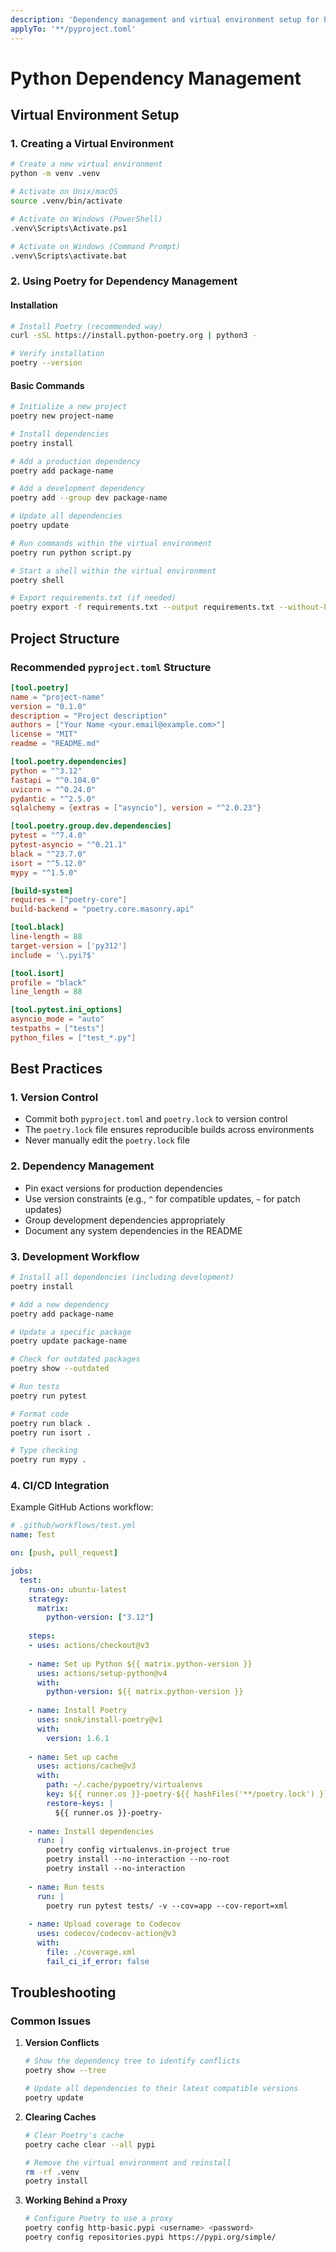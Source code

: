 ```yaml
---
description: 'Dependency management and virtual environment setup for Python projects'
applyTo: '**/pyproject.toml'
---
```


# Python Dependency Management

## Virtual Environment Setup

### 1. Creating a Virtual Environment

```bash
# Create a new virtual environment
python -m venv .venv

# Activate on Unix/macOS
source .venv/bin/activate

# Activate on Windows (PowerShell)
.venv\Scripts\Activate.ps1

# Activate on Windows (Command Prompt)
.venv\Scripts\activate.bat
```

### 2. Using Poetry for Dependency Management

#### Installation
```bash
# Install Poetry (recommended way)
curl -sSL https://install.python-poetry.org | python3 -

# Verify installation
poetry --version
```

#### Basic Commands
```bash
# Initialize a new project
poetry new project-name

# Install dependencies
poetry install

# Add a production dependency
poetry add package-name

# Add a development dependency
poetry add --group dev package-name

# Update all dependencies
poetry update

# Run commands within the virtual environment
poetry run python script.py

# Start a shell within the virtual environment
poetry shell

# Export requirements.txt (if needed)
poetry export -f requirements.txt --output requirements.txt --without-hashes
```

## Project Structure

### Recommended `pyproject.toml` Structure

```toml
[tool.poetry]
name = "project-name"
version = "0.1.0"
description = "Project description"
authors = ["Your Name <your.email@example.com>"]
license = "MIT"
readme = "README.md"

[tool.poetry.dependencies]
python = "^3.12"
fastapi = "^0.104.0"
uvicorn = "^0.24.0"
pydantic = "^2.5.0"
sqlalchemy = {extras = ["asyncio"], version = "^2.0.23"}

[tool.poetry.group.dev.dependencies]
pytest = "^7.4.0"
pytest-asyncio = "^0.21.1"
black = "^23.7.0"
isort = "^5.12.0"
mypy = "^1.5.0"

[build-system]
requires = ["poetry-core"]
build-backend = "poetry.core.masonry.api"

[tool.black]
line-length = 88
target-version = ['py312']
include = '\.pyi?$'

[tool.isort]
profile = "black"
line_length = 88

[tool.pytest.ini_options]
asyncio_mode = "auto"
testpaths = ["tests"]
python_files = ["test_*.py"]
```

## Best Practices

### 1. Version Control
- Commit both `pyproject.toml` and `poetry.lock` to version control
- The `poetry.lock` file ensures reproducible builds across environments
- Never manually edit the `poetry.lock` file

### 2. Dependency Management
- Pin exact versions for production dependencies
- Use version constraints (e.g., `^` for compatible updates, `~` for patch updates)
- Group development dependencies appropriately
- Document any system dependencies in the README

### 3. Development Workflow
```bash
# Install all dependencies (including development)
poetry install

# Add a new dependency
poetry add package-name

# Update a specific package
poetry update package-name

# Check for outdated packages
poetry show --outdated

# Run tests
poetry run pytest

# Format code
poetry run black .
poetry run isort .

# Type checking
poetry run mypy .
```

### 4. CI/CD Integration

Example GitHub Actions workflow:

```yaml
# .github/workflows/test.yml
name: Test

on: [push, pull_request]

jobs:
  test:
    runs-on: ubuntu-latest
    strategy:
      matrix:
        python-version: ["3.12"]
    
    steps:
    - uses: actions/checkout@v3
    
    - name: Set up Python ${{ matrix.python-version }}
      uses: actions/setup-python@v4
      with:
        python-version: ${{ matrix.python-version }}
    
    - name: Install Poetry
      uses: snok/install-poetry@v1
      with:
        version: 1.6.1
    
    - name: Set up cache
      uses: actions/cache@v3
      with:
        path: ~/.cache/pypoetry/virtualenvs
        key: ${{ runner.os }}-poetry-${{ hashFiles('**/poetry.lock') }}
        restore-keys: |
          ${{ runner.os }}-poetry-
    
    - name: Install dependencies
      run: |
        poetry config virtualenvs.in-project true
        poetry install --no-interaction --no-root
        poetry install --no-interaction
    
    - name: Run tests
      run: |
        poetry run pytest tests/ -v --cov=app --cov-report=xml
    
    - name: Upload coverage to Codecov
      uses: codecov/codecov-action@v3
      with:
        file: ./coverage.xml
        fail_ci_if_error: false
```

## Troubleshooting

### Common Issues

1. **Version Conflicts**
   ```bash
   # Show the dependency tree to identify conflicts
   poetry show --tree
   
   # Update all dependencies to their latest compatible versions
   poetry update
   ```

2. **Clearing Caches**
   ```bash
   # Clear Poetry's cache
   poetry cache clear --all pypi
   
   # Remove the virtual environment and reinstall
   rm -rf .venv
   poetry install
   ```

3. **Working Behind a Proxy**
   ```bash
   # Configure Poetry to use a proxy
   poetry config http-basic.pypi <username> <password>
   poetry config repositories.pypi https://pypi.org/simple/
   ```
